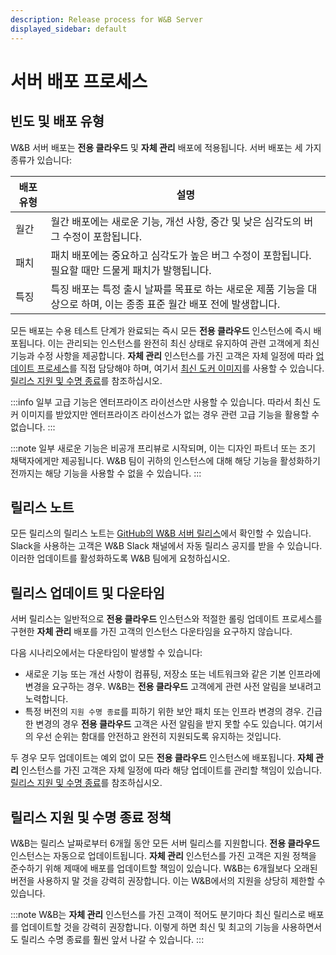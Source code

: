 ```yaml
---
description: Release process for W&B Server
displayed_sidebar: default
---
```


# 서버 배포 프로세스

## 빈도 및 배포 유형
W&B 서버 배포는 **전용 클라우드** 및 **자체 관리** 배포에 적용됩니다. 서버 배포는 세 가지 종류가 있습니다:

| 배포 유형 | 설명 |
|--------------|-------------|
| 월간 | 월간 배포에는 새로운 기능, 개선 사항, 중간 및 낮은 심각도의 버그 수정이 포함됩니다. |
| 패치 | 패치 배포에는 중요하고 심각도가 높은 버그 수정이 포함됩니다. 필요할 때만 드물게 패치가 발행됩니다. |
| 특징 | 특징 배포는 특정 출시 날짜를 목표로 하는 새로운 제품 기능을 대상으로 하며, 이는 종종 표준 월간 배포 전에 발생합니다. |

모든 배포는 수용 테스트 단계가 완료되는 즉시 모든 **전용 클라우드** 인스턴스에 즉시 배포됩니다. 이는 관리되는 인스턴스를 완전히 최신 상태로 유지하여 관련 고객에게 최신 기능과 수정 사항을 제공합니다. **자체 관리** 인스턴스를 가진 고객은 자체 일정에 따라 [업데이트 프로세스](./server-upgrade-process.md)를 직접 담당해야 하며, 여기서 [최신 도커 이미지](https://hub.docker.com/r/wandb/local)를 사용할 수 있습니다. [릴리스 지원 및 수명 종료](#release-support-and-end-of-life)를 참조하십시오.

:::info
일부 고급 기능은 엔터프라이즈 라이선스만 사용할 수 있습니다. 따라서 최신 도커 이미지를 받았지만 엔터프라이즈 라이선스가 없는 경우 관련 고급 기능을 활용할 수 없습니다.
:::

:::note
일부 새로운 기능은 비공개 프리뷰로 시작되며, 이는 디자인 파트너 또는 조기 채택자에게만 제공됩니다. W&B 팀이 귀하의 인스턴스에 대해 해당 기능을 활성화하기 전까지는 해당 기능을 사용할 수 없을 수 있습니다.
:::

## 릴리스 노트
모든 릴리스의 릴리스 노트는 [GitHub의 W&B 서버 릴리스](https://github.com/wandb/server/releases)에서 확인할 수 있습니다. Slack을 사용하는 고객은 W&B Slack 채널에서 자동 릴리스 공지를 받을 수 있습니다. 이러한 업데이트를 활성화하도록 W&B 팀에게 요청하십시오.

## 릴리스 업데이트 및 다운타임
서버 릴리스는 일반적으로 **전용 클라우드** 인스턴스와 적절한 롤링 업데이트 프로세스를 구현한 **자체 관리** 배포를 가진 고객의 인스턴스 다운타임을 요구하지 않습니다.

다음 시나리오에서는 다운타임이 발생할 수 있습니다:
* 새로운 기능 또는 개선 사항이 컴퓨팅, 저장소 또는 네트워크와 같은 기본 인프라에 변경을 요구하는 경우. W&B는 **전용 클라우드** 고객에게 관련 사전 알림을 보내려고 노력합니다.
* 특정 버전의 `지원 수명 종료`를 피하기 위한 보안 패치 또는 인프라 변경의 경우. 긴급한 변경의 경우 **전용 클라우드** 고객은 사전 알림을 받지 못할 수도 있습니다. 여기서의 우선 순위는 함대를 안전하고 완전히 지원되도록 유지하는 것입니다.

두 경우 모두 업데이트는 예외 없이 모든 **전용 클라우드** 인스턴스에 배포됩니다. **자체 관리** 인스턴스를 가진 고객은 자체 일정에 따라 해당 업데이트를 관리할 책임이 있습니다. [릴리스 지원 및 수명 종료](#release-support-and-end-of-life)를 참조하십시오.

## 릴리스 지원 및 수명 종료 정책
W&B는 릴리스 날짜로부터 6개월 동안 모든 서버 릴리스를 지원합니다. **전용 클라우드** 인스턴스는 자동으로 업데이트됩니다. **자체 관리** 인스턴스를 가진 고객은 지원 정책을 준수하기 위해 제때에 배포를 업데이트할 책임이 있습니다. W&B는 6개월보다 오래된 버전을 사용하지 말 것을 강력히 권장합니다. 이는 W&B에서의 지원을 상당히 제한할 수 있습니다.

:::note
W&B는 **자체 관리** 인스턴스를 가진 고객이 적어도 분기마다 최신 릴리스로 배포를 업데이트할 것을 강력히 권장합니다. 이렇게 하면 최신 및 최고의 기능을 사용하면서도 릴리스 수명 종료를 훨씬 앞서 나갈 수 있습니다.
:::